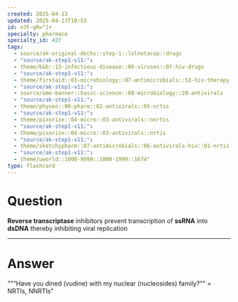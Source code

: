 ```yaml
---
created: 2025-04-13
updated: 2025-04-13T10:53
id: n7F-gR=^]+
specialty: pharmaco
specialty_id: 427
tags:
  - source/ak-original-decks::step-1::lolnotacop::drugs
  - "source/ak-step1-v11:": 
  - theme/b&b::13-infectious-disease::06-viruses::07-hiv-drugs
  - "source/ak-step1-v11:": 
  - theme/firstaid::03-microbiology::07-antimicrobials::53-hiv-therapy
  - "source/ak-step1-v11:": 
  - source/ome-banner::basic-science::08-microbiology::28-antivirals
  - "source/ak-step1-v11:": 
  - theme/physeo::09-pharm::02-antivirals::05-nrtis
  - "source/ak-step1-v11:": 
  - theme/pixorize::04-micro::03-antivirals::nnrtis
  - "source/ak-step1-v11:": 
  - theme/pixorize::04-micro::03-antivirals::nrtis
  - "source/ak-step1-v11:": 
  - theme/sketchypharm::07-antimicrobials::06-antivirals-hiv::01-nrtis
  - "source/ak-step1-v11:": 
  - theme/uworld::1000-9999::1000-1999::1674"
type: flashcard
---
```


# Question
**Reverse transcriptase** inhibitors prevent transcription of **ssRNA** into **dsDNA** thereby inhibiting viral replication

---

# Answer
"""Have you dined (vudine) with my nuclear (nucleosides) family?"" = NRTIs, NNRTIs"